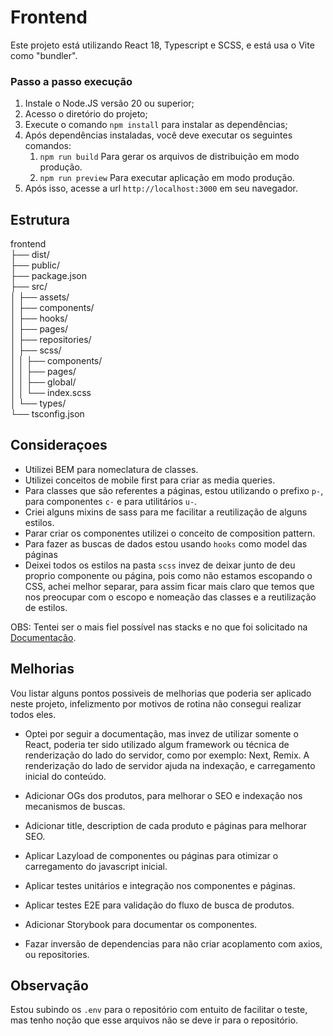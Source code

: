 # Frontend

Este projeto está utilizando React 18, Typescript e SCSS, e está usa o Vite como "bundler".

### Passo a passo execução

1. Instale o Node.JS versão 20 ou superior;
2. Acesso o diretório do projeto;
3. Execute o comando ``npm install`` para instalar as dependências;
4. Após dependências instaladas, você deve executar os seguintes comandos:
	1. ``npm run build`` Para gerar os arquivos de distribuição em modo produção.
	2. ``npm run preview`` Para executar aplicação em modo produção.
5. Após isso, acesse a url ``http://localhost:3000`` em seu navegador.


## Estrutura

frontend<br>
├── dist/<br>
├── public/<br>
├── package.json<br>
├── src/<br>
│  	├── assets/<br>
│   ├── components/<br>
│   ├── hooks/<br>
│   ├── pages/<br>
│   ├── repositories/<br>
│   ├── scss/<br>
│   │   ├── components/<br>
│   │   ├── pages/<br>
│   │   ├── global/<br>
│   │   └── index.scss<br>
│   └── types/<br>
└── tsconfig.json<br>


## Consideraçoes

- Utilizei BEM para nomeclatura de classes.
- Utilizei conceitos de mobile first para criar as media queries.
- Para classes que são referentes a páginas, estou utilizando o prefixo ``p-``, para componentes ``c-`` e para utilitários ``u-``.
- Criei alguns mixins de sass para me facilitar a reutilização de alguns estilos.
- Parar criar os componentes utilizei o conceito de composition pattern.
- Para fazer as buscas de dados estou usando ``hooks`` como model das páginas
- Deixei todos os estilos na pasta ``scss`` invez de deixar junto de deu proprio componente ou página, pois como não estamos escopando o CSS, achei melhor separar, para assim ficar mais claro que temos que nos preocupar com o escopo e nomeação das classes e a reutilização de estilos.

OBS: Tentei ser o mais fiel possível nas stacks e no que foi solicitado na [Documentação](../Teste_Frontend.pdf).

## Melhorias

Vou listar alguns pontos possiveis de melhorias que poderia ser aplicado neste projeto, infelizmento por motivos de rotina não consegui realizar todos eles.

- Optei por seguir a documentação, mas invez de utilizar somente o React, poderia ter sido utilizado algum framework ou técnica de renderização do lado do servidor, como por exemplo: Next, Remix. A renderização do lado de servidor ajuda na indexação, e carregamento inicial do conteúdo.

- Adicionar OGs dos produtos, para melhorar o SEO e indexação nos mecanismos de buscas.

- Adicionar title, description de cada produto e páginas para melhorar SEO.

- Aplicar Lazyload de componentes ou páginas para otimizar o carregamento do javascript inicial.

- Aplicar testes unitários e integração nos componentes e páginas.

- Aplicar testes E2E para validação do fluxo de busca de produtos.

- Adicionar Storybook para documentar os componentes.

- Fazar inversão de dependencias para não criar acoplamento com axios, ou repositories.

## Observação

Estou subindo os ``.env`` para o repositório com entuito de facilitar o teste, mas tenho noção que esse arquivos não se deve ir para o repositório.
